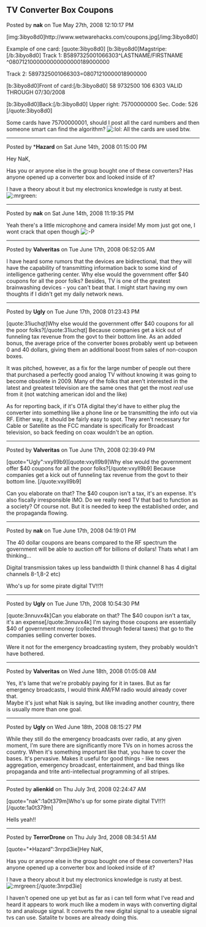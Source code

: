 ## TV Converter Box Coupons
Posted by **nak** on Tue May 27th, 2008 12:10:17 PM

[img:3ibyo8d0]http&#58;//www&#46;wetwarehacks&#46;com/coupons&#46;jpg[/img:3ibyo8d0]

Example of one card:
[quote:3ibyo8d0]
[b:3ibyo8d0]Magstripe:[/b:3ibyo8d0]
Track 1:
B5897325001066303^LASTNAME/FIRSTNAME             ^0807121000000000000000189000000

Track 2:
5897325001066303=08071210000018900000

[b:3ibyo8d0]Front of card:[/b:3ibyo8d0]
58 9732500 106 6303
VALID THROUGH 07/30/2008

[b:3ibyo8d0]Back:[/b:3ibyo8d0]
Upper right: 75700000000
Sec. Code: 526
[/quote:3ibyo8d0]

Some cards have 75700000001, should I post all the card numbers and then someone smart can find the algorithm?  <!-- s:lol: --><img src="{SMILIES_PATH}/icon_lol.gif" alt=":lol:" title="Laughing" /><!-- s:lol: -->  All the cards are used btw.

--------------------------------------------------------------------------------

Posted by ***Hazard** on Sat June 14th, 2008 01:15:00 PM

Hey NaK,

Has you or anyone else in the group bought one of these converters? Has anyone opened up a converter box and looked inside of it?

I have a theory about it but my electronics knowledge is rusty at best. <!-- s:mrgreen: --><img src="{SMILIES_PATH}/icon_mrgreen.gif" alt=":mrgreen:" title="Mr. Green" /><!-- s:mrgreen: -->

--------------------------------------------------------------------------------

Posted by **nak** on Sat June 14th, 2008 11:19:35 PM

Yeah there's a little microphone and camera inside!
My mom just got one, I wont crack that open though <!-- s:-P --><img src="{SMILIES_PATH}/icon_razz.gif" alt=":-P" title="Razz" /><!-- s:-P -->

--------------------------------------------------------------------------------

Posted by **Valveritas** on Tue June 17th, 2008 06:52:05 AM

I have heard some rumors that the devices are bidirectional, that they will have the capability of transmitting information back to some kind of intelligence gathering center.  Why else would the government offer $40 coupons for all the poor folks? Besides, TV is one of the greatest brainwashing devices - you can't beat that.  I might start having my own thoughts if I didn't get my daily network news.

--------------------------------------------------------------------------------

Posted by **Ugly** on Tue June 17th, 2008 01:23:43 PM

[quote:31iuchqt]Why else would the government offer $40 coupons for all the poor folks?[/quote:31iuchqt]
Because companies get a kick out of funneling tax revenue from the govt to their bottom line. As an added bonus, the average price of the converter boxes probably went up between 0 and 40 dollars, giving them an additional boost from sales of non-coupon boxes.

It was pitched, however, as a fix for the large number of people out there that purchased a perfectly good analog TV without knowing it was going to become obsolete in 2009. Many of the folks that aren't interested in the latest and greatest television are the same ones that get the most *real* use from it (not watching american idol and the like)

As for reporting back, if it's OTA digital they'd have to either plug the converter into something like a phone line or be transmitting the info out via RF. Either way, it should be fairly easy to spot. They aren't necessary for Cable or Satellite as the FCC mandate is specifically for Broadcast television, so back feeding on coax wouldn't be an option.

--------------------------------------------------------------------------------

Posted by **Valveritas** on Tue June 17th, 2008 02:39:49 PM

[quote=&quot;Ugly&quot;:vxyll9b9][quote:vxyll9b9]Why else would the government offer $40 coupons for all the poor folks?[/quote:vxyll9b9]
Because companies get a kick out of funneling tax revenue from the govt to their bottom line. [/quote:vxyll9b9]

Can you elaborate on that?  The $40 coupon isn't a tax, it's an expense.  It's also fiscally irresponsible IMO.   Do we really need TV that bad to function  as a society?  Of course not.  But it is needed to keep the established order, and the propaganda flowing.

--------------------------------------------------------------------------------

Posted by **nak** on Tue June 17th, 2008 04:19:01 PM

The 40 dollar coupons are beans compared to the RF spectrum the government will be able to auction off for billions of dollars! Thats what I am thinking...

Digital transmission takes up less bandwidth (I think channel 8 has 4 digital channels 8-1,8-2 etc)

Who's up for some pirate digital TV!!?!

--------------------------------------------------------------------------------

Posted by **Ugly** on Tue June 17th, 2008 10:54:30 PM

[quote:3nnuvx4k]Can you elaborate on that? The $40 coupon isn't a tax, it's an expense[/quote:3nnuvx4k]
I'm saying those coupons are essentially $40 of government money (collected through federal taxes) that go to the companies selling converter boxes.

Were it not for the emergency broadcasting system, they probably wouldn't have bothered.

--------------------------------------------------------------------------------

Posted by **Valveritas** on Wed June 18th, 2008 01:05:08 AM

Yes, it's lame that we're probably paying for it in taxes.  But as far emergency broadcasts, I would think AM/FM radio would already cover that.   
Maybe it's just what Nak is saying, but like invading another country, there is usually more than one goal.

--------------------------------------------------------------------------------

Posted by **Ugly** on Wed June 18th, 2008 08:15:27 PM

While they still do the emergency broadcasts over radio, at any given moment, I'm sure there are significantly more TVs on in homes across the country. When it's something important like that, you have to cover the bases. It's pervasive. Makes it useful for good things - like news aggregation, emergency broadcast, entertainment, and bad things like propaganda and trite anti-intellectual programming of all stripes.

--------------------------------------------------------------------------------

Posted by **alienkid** on Thu July 3rd, 2008 02:24:47 AM

[quote=&quot;nak&quot;:1a0t379m]Who's up for some pirate digital TV!!?![/quote:1a0t379m]

Hells yeah!!

--------------------------------------------------------------------------------

Posted by **TerrorDrone** on Thu July 3rd, 2008 08:34:51 AM

[quote=&quot;*Hazard&quot;:3nrpd3ie]Hey NaK,

Has you or anyone else in the group bought one of these converters? Has anyone opened up a converter box and looked inside of it?

I have a theory about it but my electronics knowledge is rusty at best. <!-- s:mrgreen: --><img src="{SMILIES_PATH}/icon_mrgreen.gif" alt=":mrgreen:" title="Mr. Green" /><!-- s:mrgreen: -->[/quote:3nrpd3ie]

I haven't opened one up yet but as far as i can tell form what I've read and heard it appears to work much like a modem in ways with converting digital to and analouge signal. It converts the new digital signal to a useable signal tvs can use. Satalite tv boxes are already doing this.
